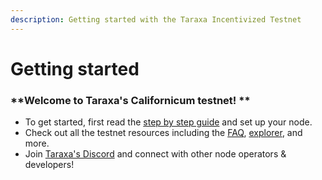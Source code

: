 ```yaml
---
description: Getting started with the Taraxa Incentivized Testnet
---
```


# Getting started

### **Welcome to Taraxa's Californicum testnet! **

* To get started, first read the [step by step guide](https://taraxa.io/run\_node) and set up your node.&#x20;
* Check out all the testnet resources including the [FAQ](../faq/testnet.md), [explorer](https://explorer.testnet.taraxa.io), and more.&#x20;
* Join [Taraxa's Discord](https://www.taraxa.io/discord) and connect with other node operators & developers!&#x20;

